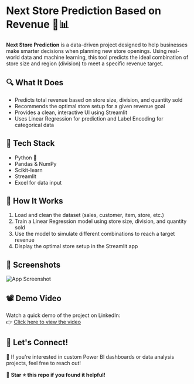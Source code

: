 # Next Store Prediction Based on Revenue 🏪📊

**Next Store Prediction** is a data-driven project designed to help businesses make smarter decisions when planning new store openings. Using real-world data and machine learning, this tool predicts the ideal combination of store size and region (division) to meet a specific revenue target.

## 🔍 What It Does

- Predicts total revenue based on store size, division, and quantity sold  
- Recommends the optimal store setup for a given revenue goal  
- Provides a clean, interactive UI using Streamlit  
- Uses Linear Regression for prediction and Label Encoding for categorical data  

## 🧠 Tech Stack

- Python 🐍  
- Pandas & NumPy  
- Scikit-learn  
- Streamlit  
- Excel for data input  

## 🚀 How It Works

1. Load and clean the dataset (sales, customer, item, store, etc.)  
2. Train a Linear Regression model using store size, division, and quantity sold  
3. Use the model to simulate different combinations to reach a target revenue  
4. Display the optimal store setup in the Streamlit app  

## 📸 Screenshots

![App Screenshot](https://github.com/user-attachments/assets/c64f1c0b-c652-4465-8981-87106cd47ea3)

## 📽️ Demo Video

Watch a quick demo of the project on LinkedIn:  
👉 [Click here to view the video](https://www.linkedin.com/feed/update/urn:li:ugcPost:7316678221897338880)

## 🤝 Let's Connect!

📩 If you're interested in custom Power BI dashboards or data analysis projects, feel free to reach out!

📢 **Star ⭐ this repo if you found it helpful!**
